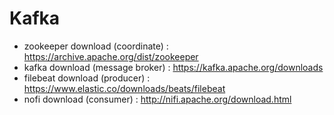 # Kafka

- zookeeper download (coordinate) : https://archive.apache.org/dist/zookeeper
- kafka download (message broker) : https://kafka.apache.org/downloads
- filebeat download (producer) : https://www.elastic.co/downloads/beats/filebeat
- nofi download (consumer) : http://nifi.apache.org/download.html
